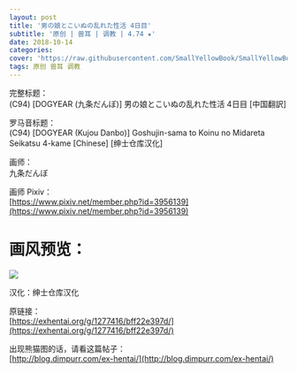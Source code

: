 ```yaml
---
layout: post
title: '男の娘とこいぬの乱れた性活 4日目'
subtitle: '原创 | 兽耳 | 调教 | 4.74 ★'
date: 2018-10-14
categories: 
cover: 'https://raw.githubusercontent.com/SmallYellowBook/SmallYellowBook.github.io/7ead8b92e1bf26f117e8698b7f2b5d385c4623e6/image/%E7%94%B7%E3%81%AE%E5%A8%98%E3%81%A8%E3%81%93%E3%81%84%E3%81%AC%E3%81%AE%E4%B9%B1%E3%82%8C%E3%81%9F%E6%80%A7%E6%B4%BB%204%E6%97%A5%E7%9B%AE.jpg'
tags: 原创 兽耳 调教 
---
```


完整标题：  
(C94) [DOGYEAR (九条だんぼ)] 男の娘とこいぬの乱れた性活 4日目 [中国翻訳]  

罗马音标题：  
(C94) [DOGYEAR (Kujou Danbo)] Goshujin-sama to Koinu no Midareta Seikatsu 4-kame [Chinese] [绅士仓库汉化]  

画师：  
九条だんぼ  

画师 Pixiv：  
[https://www.pixiv.net/member.php?id=3956139](https://www.pixiv.net/member.php?id=3956139)  

# 画风预览：  
![](https://raw.githubusercontent.com/SmallYellowBook/SmallYellowBook.github.io/7ead8b92e1bf26f117e8698b7f2b5d385c4623e6/image/%E7%94%B7%E3%81%AE%E5%A8%98%E3%81%A8%E3%81%93%E3%81%84%E3%81%AC%E3%81%AE%E4%B9%B1%E3%82%8C%E3%81%9F%E6%80%A7%E6%B4%BB%204%E6%97%A5%E7%9B%AE.jpg)

汉化：绅士仓库汉化  

原链接：  
[https://exhentai.org/g/1277416/bff22e397d/](https://exhentai.org/g/1277416/bff22e397d/)  

出现熊猫图的话，请看这篇帖子：  
[http://blog.dimpurr.com/ex-hentai/](http://blog.dimpurr.com/ex-hentai/)  

